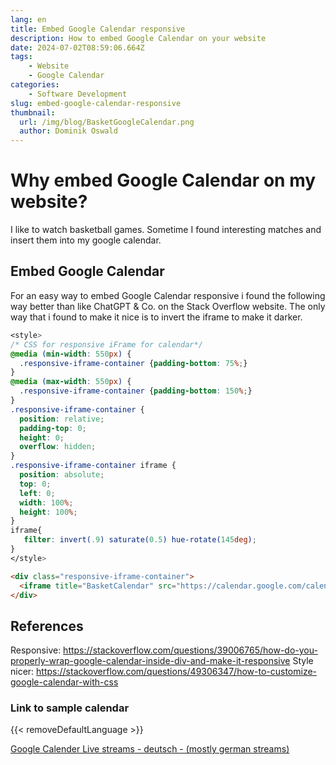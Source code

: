 ```yaml
---
lang: en
title: Embed Google Calendar responsive
description: How to embed Google Calendar on your website
date: 2024-07-02T08:59:06.664Z
tags:
    - Website
    - Google Calendar
categories:
    - Software Development
slug: embed-google-calendar-responsive
thumbnail:
  url: /img/blog/BasketGoogleCalendar.png
  author: Dominik Oswald
---
```

# Why embed Google Calendar on my website?
I like to watch basketball games. Sometime I found interesting matches and insert them into my google calendar. 

## Embed Google Calendar

For an easy way to embed Google Calendar responsive i found the following way better than like ChatGPT & Co. on the Stack Overflow website. 
The only way that i found to make it nice is to invert the iframe to make it darker. 


```css
<style>
/* CSS for responsive iFrame for calendar*/
@media (min-width: 550px) {
  .responsive-iframe-container {padding-bottom: 75%;}
}
@media (max-width: 550px) {
  .responsive-iframe-container {padding-bottom: 150%;}
}
.responsive-iframe-container {
  position: relative;
  padding-top: 0;
  height: 0;
  overflow: hidden;
}
.responsive-iframe-container iframe {
  position: absolute;
  top: 0;
  left: 0;
  width: 100%;
  height: 100%;
}
iframe{
   filter: invert(.9) saturate(0.5) hue-rotate(145deg);
}
</style>
```

```html
<div class="responsive-iframe-container">
  <iframe title="BasketCalendar" src="https://calendar.google.com/calendar/embed?height=600&wkst=2&ctz=Europe%2FBerlin&bgcolor=%23ffffff&title=Kostenlose%20Livestreams%20-%20Basketball%20-&mode=AGENDA&src=ZjhhMTRjNDAzN2Q5YWI0MTFmOTNmMTllZTM2OTIxOGYwZWQ1NGJlN2MyZDg4ZGVhZjA5ZDZiNzZmYmU3MmU3ZkBncm91cC5jYWxlbmRhci5nb29nbGUuY29t&color=%23D81B60" style="border-width:0" width="800" height="600" frameborder="0" scrolling="no"></iframe>
</div>
```
## References

Responsive: https://stackoverflow.com/questions/39006765/how-do-you-properly-wrap-google-calendar-inside-div-and-make-it-responsive
Style nicer: https://stackoverflow.com/questions/49306347/how-to-customize-google-calendar-with-css

### Link to sample calendar
  
{{< removeDefaultLanguage >}}


[Google Calender Live streams - deutsch - (mostly german streams)](/de/blog/kostenlose-basketball-live-streams)
